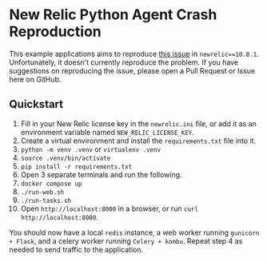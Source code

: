 # New Relic Python Agent Crash Reproduction

This example applications aims to reproduce [this issue](https://github.com/newrelic/newrelic-python-agent/issues/1347) in `newrelic==10.8.1`. Unfortunately, it doesn't currently reproduce the problem. If you have suggestions on reproducing the issue, please open a Pull Request or Issue here on GitHub.

## Quickstart

1. Fill in your New Relic license key in the `newrelic.ini` file, or add it as an environment variable named `NEW_RELIC_LICENSE_KEY`.
2. Create a virtual environment and install the `requirements.txt` file into it.
  1. `python -m venv .venv` or `virtualenv .venv`
  2. `source .venv/bin/activate`
  3. `pip install -r requirements.txt`
3. Open 3 separate terminals and run the following.
  1. `docker compose up`
  2. `./run-web.sh`
  3. `./run-tasks.sh`
4. Open `http://localhost:8000` in a browser, or run `curl http://localhost:8000`.

You should now have a local `redis` instance, a web worker running `gunicorn + Flask`, and a celery worker running `Celery + kombu`. Repeat step 4 as needed to send traffic to the application.
